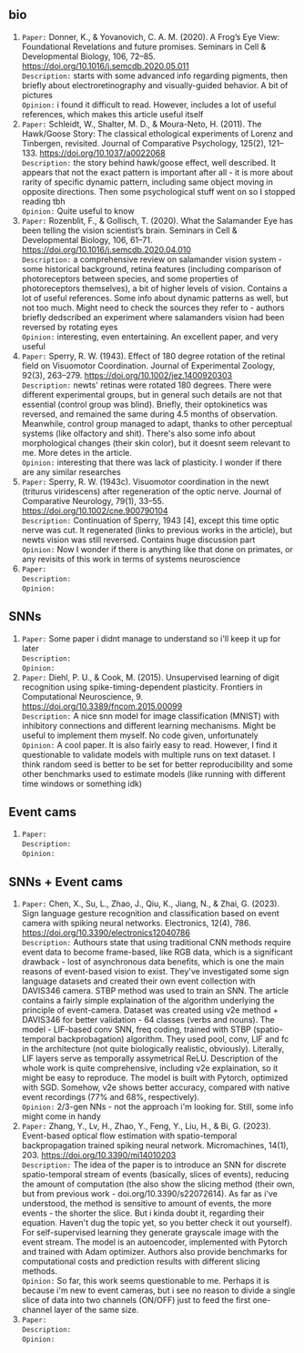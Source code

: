## bio
1. ``Paper:`` Donner, K., & Yovanovich, C. A. M. (2020). A Frog’s Eye View: Foundational Revelations and future promises. Seminars in Cell &amp; Developmental Biology, 106, 72–85. https://doi.org/10.1016/j.semcdb.2020.05.011 <br/>
``Description:`` starts with some advanced info regarding pigments, then briefly about electroretinography and visually-guided behavior. A bit of pictures <br/>
``Opinion:`` i found it difficult to read. However, includes a lot of useful references, which makes this article useful itself <br/>
2. ``Paper:`` Schleidt, W., Shalter, M. D., & Moura-Neto, H. (2011). The Hawk/Goose Story: The classical ethological experiments of Lorenz and Tinbergen, revisited. Journal of Comparative Psychology, 125(2), 121–133. https://doi.org/10.1037/a0022068 <br/>
``Description:`` the story behind hawk/goose effect, well described. It appears that not the exact pattern is important after all - it is more about rarity of specific dynamic pattern, including same object moving in opposite directions. Then some psychological stuff went on so I stopped reading tbh <br/>
``Opinion:`` Quite useful to know <br/>
3. ``Paper:`` Rozenblit, F., & Gollisch, T. (2020). What the Salamander Eye has been telling the vision scientist’s brain. Seminars in Cell &amp; Developmental Biology, 106, 61–71. https://doi.org/10.1016/j.semcdb.2020.04.010 <br/>
``Description:`` a comprehensive review on salamander vision system - some historical background, retina features (including comparison of photoreceptors between species, and some properties of photoreceptors themselves), a bit of higher levels of vision. Contains a lot of useful references. Some info about dynamic patterns as well, but not too much. Might need to check the sources they refer to - authors briefly dedscribed an experiment where salamanders vision had been reversed by rotating eyes <br/>
``Opinion:`` interesting, even entertaining. An excellent paper, and very useful <br/>
4. ``Paper:`` Sperry, R. W. (1943). Effect of 180 degree rotation of the retinal field on Visuomotor Coordination. Journal of Experimental Zoology, 92(3), 263–279. https://doi.org/10.1002/jez.1400920303 <br/>
``Description:`` newts' retinas were rotated 180 degrees. There were different experimental groups, but in general such details are not that essential (control group was blind). Briefly, their optokinetics was reversed, and remained the same during 4.5 months of observation. Meanwhile, control group managed to adapt, thanks to other perceptual systems (like olfactory and shit). There's also some info about morphological changes (their skin color), but it doesnt seem relevant to me. More detes in the article. <br/>
``Opinion:`` interesting that there was lack of plasticity. I wonder if there are any similar researches <br/>
5. ``Paper:`` Sperry, R. W. (1943c). Visuomotor coordination in the newt (triturus viridescens) after regeneration of the optic nerve. Journal of Comparative Neurology, 79(1), 33–55. https://doi.org/10.1002/cne.900790104 <br/>
``Description:`` Continuation of Sperry, 1943 [4], except this time optic nerve was cut. It regenerated (links to previous works in the article), but newts vision was still reversed. Contains huge discussion part <br/>
``Opinion:`` Now I wonder if there is anything like that done on primates, or any revisits of this work in terms of systems neuroscience <br/>
6. ``Paper:`` <br/>
``Description:`` <br/>
``Opinion:`` <br/>

## SNNs
1. ``Paper:`` Some paper i didnt manage to understand so i'll keep it up for later<br/>
``Description:`` <br/>
``Opinion:`` <br/>
2. ``Paper:`` Diehl, P. U., & Cook, M. (2015). Unsupervised learning of digit recognition using spike-timing-dependent plasticity. Frontiers in Computational Neuroscience, 9. https://doi.org/10.3389/fncom.2015.00099 <br/>
``Description:`` A nice snn model for image classification (MNIST) with inhibitory connections and different learning mechanisms. Might be useful to implement them myself. No code given, unfortunately <br/>
``Opinion:`` A cool paper. It is also fairly easy to read. However, I find it questionable to validate models with multiple runs on text dataset. I think random seed is better to be set for better reproducibility and some other benchmarks used to estimate models (like running with different time windows or something idk)<br/>

## Event cams
1. ``Paper:`` <br/>
``Description:`` <br/>
``Opinion:`` <br/>

## SNNs + Event cams
1. ``Paper:`` Chen, X., Su, L., Zhao, J., Qiu, K., Jiang, N., & Zhai, G. (2023). Sign language gesture recognition and classification based on event camera with spiking neural networks. Electronics, 12(4), 786. https://doi.org/10.3390/electronics12040786 <br/>
``Description:`` Authours state that using traditional CNN methods require event data to become frame-based, like RGB data, which is a significant drawback - lost of asynchronous data benefits, which is one the main reasons of event-based vision to exist. They've investigated some sign language datasets and created their own event collection with DAVIS346 camera. STBP method was used to train an SNN. The article contains a fairly simple explaination of the algorithm underlying the principle of event-camera. Dataset was created using v2e method + DAVIS346 for better validation - 64 classes (verbs and nouns). The model - LIF-based conv SNN, freq coding, trained with STBP (spatio-temporal backprobagation) algorithm. They used pool, conv, LIF and fc in the architecture (not quite biologically realistic, obviously). Literally, LIF layers serve as temporally assymetrical ReLU. Description of the whole work is quite comprehensive, including v2e explaination, so it might be easy to reproduce. The model is built with Pytorch, optimized with SGD. Somehow, v2e shows better accuracy, compared with native event recordings (77% and 68%, respectively). <br/>
``Opinion:`` 2/3-gen NNs - not the approach i'm looking for. Still, some info might come in handy <br/>
2. ``Paper:`` Zhang, Y., Lv, H., Zhao, Y., Feng, Y., Liu, H., & Bi, G. (2023). Event-based optical flow estimation with spatio-temporal backpropagation trained spiking neural network. Micromachines, 14(1), 203. https://doi.org/10.3390/mi14010203 <br/>
``Description:`` The idea of the paper is to introduce an SNN for discrete spatio-temporal stream of events (basically, slices of events), reducing the amount of computation (the also show the slicing method (their own, but from previous work - doi.org/10.3390/s22072614). As far as i've understood, the method is sensitive to amount of events, the more events - the shorter the slice. But i kinda doubt it, regarding their equation. Haven't dug the topic yet, so you better check it out yourself). For self-supervised learning they generate grayscale image with the event stream. The model is an autoencoder, implemented with Pytorch and trained with Adam optimizer. Authors also provide benchmarks for computational costs and prediction results with different slicing methods. <br/>
``Opinion:`` So far, this work seems questionable to me. Perhaps it is because i'm new to event cameras, but i see no reason to divide a single slice of data into two channels (ON/OFF) just to feed the first one-channel layer of the same size. <br/>
3. ``Paper:`` <br/>
``Description:`` <br/>
``Opinion:`` <br/>